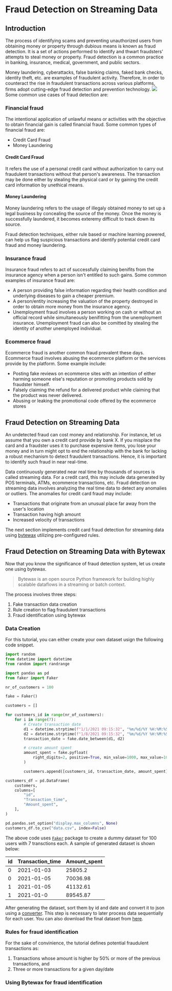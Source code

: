# Fraud Detection on Streaming Data
## Introduction
The process of identifying scams and preventing unauthorized users from obtaining money or property through dubious means is known as fraud detection. It is a set of actions performed to identify and thwart fraudsters' attempts to steal money or property. Fraud detection is a common practice in banking, insurance, medical, government, and public sectors.

Money laundering, cyberattacks, false banking claims, faked bank checks, identity theft, etc. are examples of fraudulent activity. Therefore, in order to counteract the rise in fraudulent transactions across various platforms, firms adopt cutting-edge fraud detection and prevention technology.
![](images/fraud.jpg)
Some common use cases of fraud detection are: 

### Financial fraud
The intentional application of unlawful means or activities with the objective to obtain financial gain is called financial fraud. Some common types of financial fraud are:
- Credit Card Fraud
- Money Laundering

#### Credit Card Fraud
It refers the use of a personal credit card without authorization to carry out fraudulent transactions without that person's awareness. The transaction may be done either by stealing the physical card or by gaining the credit card information by unethical means.

#### Money Laundering
Money laundering refers to the usage of illegaly obtained money to set up a legal business by concealing the source of the money. Once the money is successfully laundered, it becomes exteremy difficult to track down its source.

Fraud detection techniques, either rule based or machine learning powered, can help us flag suspicious transactions and identify potential credit card fraud and money laundering.

### Insurance fraud
Insurance fraud refers to act of successfully claiming benifits from the insurance agency when a person isn't entitled to such gains. Some common examples of insurance fraud are:
- A person providing false information regarding their health condition and underlying diseases to gain a cheaper premium.
- A person/entity increasing the valuation of the property destroyed in order to obtain more money from the insurance agency.
- Unemployment fraud involves a person working on cash or without an official record while simultaneously benifitting from the unemployment insurance. Unemployment fraud can also be comitted by stealing the identity of another unemployed individual.
### Ecommerce fraud
Ecommerce fraud is another common fraud prevalent these days. Ecommerce fraud involves abusing the ecommerce platform or the services provide by the platform. Some example include:
- Posting fake reviews on ecommerce sites with an intention of either harming someone else's reputation or promoting products sold by fraudster himself.
- Falsely claiming the refund for a delivered product while claiming that the product was never delivered.
- Abusing or leaking the promotional code offered by the ecommerce stores

## Fraud Detection on Streaming Data
An undetected fraud can cost money and relationship. For instance, let us assume that you own a credit card provide by bank X. If you misplace the card and a fraudster uses it to purchase expensive items, you lose your money and in turn might opt to end the relationship with the bank for lacking a robust mechanism to detect fraudulent transactions. Hence, it is important to identify such fraud in near real-time. 

Data continuously generated near real time by thousands of sources is called streaming data. For a credit card, this may include data generated by POS terminals, ATMs, ecommerce transactions, etc. Fraud detection on streaming data involves analyzing the real time data to detect any anomalies or outliers.  The anomalies for credit card fraud may include:
- Transactions that originate from an unusual place far away from the user's location
- Transaction having high amount
- Increased velocity of transactions

The next section implements credit card fraud detection for streaming data using [bytewax](https://docs.bytewax.io/apidocs) utilizing pre-configured rules.

## Fraud Detection on Streaming Data with Bytewax
Now that you know the significance of fraud detection system, let us create one using bytewax.

> Bytewax is an open source Python framework for building highly scalable dataflows in a streaming or batch context.

The process involves three steps:  
1. Fake transaction data creation  
2. Rule creation to flag fraudulent transactions  
3. Fraud identification using bytewax  

### Data Creation
For this tutorial, you can either create your own dataset usign the following code snippet.  
```python
import random
from datetime import datetime
from random import randrange

import pandas as pd
from faker import Faker

nr_of_customers = 100

fake = Faker()

customers = []

for customers_id in range(nr_of_customers):
    for i in range(7):
        # Create transaction date
        d1 = datetime.strptime(f"1/1/2021 09:15:32", "%m/%d/%Y %H:%M:%S")
        d2 = datetime.strptime(f"1/8/2021 09:15:32", "%m/%d/%Y %H:%M:%S")
        transaction_date = fake.date_between(d1, d2)

        # create amount spent
        amount_spent = fake.pyfloat(
            right_digits=2, positive=True, min_value=1000, max_value=100000
        )

        customers.append([customers_id, transaction_date, amount_spent])

customers_df = pd.DataFrame(
    customers,
    columns=[
        "id",
        "Transaction_time",
        "Amount_spent",
    ],
)

pd.pandas.set_option("display.max_columns", None)
customers_df.to_csv("data.csv", index=False)
```
The above code uses [`Faker`](https://faker.readthedocs.io/en/master/) package to create a dummy dataset for 100 users with 7 transctions each. A sample of generated dataset is shown below:  

| id | Transaction_time | Amount_spent |
|----|------------------|--------------|
| 0  | 2021-01-03       | 25805.2      |
| 0  | 2021-01-05       | 70036.98     |
| 1  | 2021-01-05       | 41132.61     |
| 1  | 2021-01-0        | 89545.87     |
After generating the dataset, sort them by id and date and convert it to json using a [converter](https://www.convertcsv.com/csv-to-json.htm). This step is necessary to later process data sequentially for each user. You can also download the final dataset from [here](./mydata.json).
### Rules for fraud identification
For the sake of convinience, the tutorial defines potential fraudulent transactions as:
1. Transactions whose amount is higher by 50% or more of the previous transactions, and
2. Three or more transactions for a given day/date
### Using Bytewax for fraud identification
